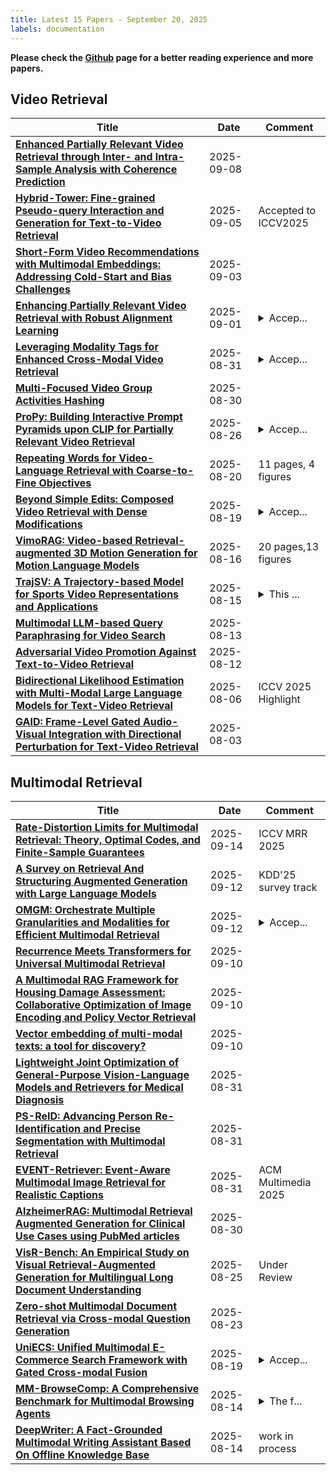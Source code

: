 ```yaml
---
title: Latest 15 Papers - September 20, 2025
labels: documentation
---
```

**Please check the [Github](https://github.com/PapowFish/DailyArXiv) page for a better reading experience and more papers.**

## Video Retrieval
| **Title** | **Date** | **Comment** |
| --- | --- | --- |
| **[Enhanced Partially Relevant Video Retrieval through Inter- and Intra-Sample Analysis with Coherence Prediction](http://arxiv.org/abs/2504.19637v2)** | 2025-09-08 |  |
| **[Hybrid-Tower: Fine-grained Pseudo-query Interaction and Generation for Text-to-Video Retrieval](http://arxiv.org/abs/2509.04773v1)** | 2025-09-05 | Accepted to ICCV2025 |
| **[Short-Form Video Recommendations with Multimodal Embeddings: Addressing Cold-Start and Bias Challenges](http://arxiv.org/abs/2507.19346v2)** | 2025-09-03 |  |
| **[Enhancing Partially Relevant Video Retrieval with Robust Alignment Learning](http://arxiv.org/abs/2509.01383v1)** | 2025-09-01 | <details><summary>Accep...</summary><p>Accepted at EMNLP 2025</p></details> |
| **[Leveraging Modality Tags for Enhanced Cross-Modal Video Retrieval](http://arxiv.org/abs/2504.01591v3)** | 2025-08-31 | <details><summary>Accep...</summary><p>Accepted at BMVC 2025</p></details> |
| **[Multi-Focused Video Group Activities Hashing](http://arxiv.org/abs/2509.00490v1)** | 2025-08-30 |  |
| **[ProPy: Building Interactive Prompt Pyramids upon CLIP for Partially Relevant Video Retrieval](http://arxiv.org/abs/2508.19024v1)** | 2025-08-26 | <details><summary>Accep...</summary><p>Accepted by EMNLP 2025 Findings</p></details> |
| **[Repeating Words for Video-Language Retrieval with Coarse-to-Fine Objectives](http://arxiv.org/abs/2508.14812v1)** | 2025-08-20 | 11 pages, 4 figures |
| **[Beyond Simple Edits: Composed Video Retrieval with Dense Modifications](http://arxiv.org/abs/2508.14039v1)** | 2025-08-19 | <details><summary>Accep...</summary><p>Accepted to ICCV-2025</p></details> |
| **[VimoRAG: Video-based Retrieval-augmented 3D Motion Generation for Motion Language Models](http://arxiv.org/abs/2508.12081v1)** | 2025-08-16 | 20 pages,13 figures |
| **[TrajSV: A Trajectory-based Model for Sports Video Representations and Applications](http://arxiv.org/abs/2508.11569v1)** | 2025-08-15 | <details><summary>This ...</summary><p>This paper has been accepted by TCSVT</p></details> |
| **[Multimodal LLM-based Query Paraphrasing for Video Search](http://arxiv.org/abs/2407.12341v2)** | 2025-08-13 |  |
| **[Adversarial Video Promotion Against Text-to-Video Retrieval](http://arxiv.org/abs/2508.06964v2)** | 2025-08-12 |  |
| **[Bidirectional Likelihood Estimation with Multi-Modal Large Language Models for Text-Video Retrieval](http://arxiv.org/abs/2507.23284v2)** | 2025-08-06 | ICCV 2025 Highlight |
| **[GAID: Frame-Level Gated Audio-Visual Integration with Directional Perturbation for Text-Video Retrieval](http://arxiv.org/abs/2508.01711v1)** | 2025-08-03 |  |

## Multimodal Retrieval
| **Title** | **Date** | **Comment** |
| --- | --- | --- |
| **[Rate-Distortion Limits for Multimodal Retrieval: Theory, Optimal Codes, and Finite-Sample Guarantees](http://arxiv.org/abs/2509.11054v1)** | 2025-09-14 | ICCV MRR 2025 |
| **[A Survey on Retrieval And Structuring Augmented Generation with Large Language Models](http://arxiv.org/abs/2509.10697v1)** | 2025-09-12 | KDD'25 survey track |
| **[OMGM: Orchestrate Multiple Granularities and Modalities for Efficient Multimodal Retrieval](http://arxiv.org/abs/2505.07879v3)** | 2025-09-12 | <details><summary>Accep...</summary><p>Accepted to ACL 2025 Main Conference</p></details> |
| **[Recurrence Meets Transformers for Universal Multimodal Retrieval](http://arxiv.org/abs/2509.08897v1)** | 2025-09-10 |  |
| **[A Multimodal RAG Framework for Housing Damage Assessment: Collaborative Optimization of Image Encoding and Policy Vector Retrieval](http://arxiv.org/abs/2509.09721v1)** | 2025-09-10 |  |
| **[Vector embedding of multi-modal texts: a tool for discovery?](http://arxiv.org/abs/2509.08216v1)** | 2025-09-10 |  |
| **[Lightweight Joint Optimization of General-Purpose Vision-Language Models and Retrievers for Medical Diagnosis](http://arxiv.org/abs/2508.17394v2)** | 2025-08-31 |  |
| **[PS-ReID: Advancing Person Re-Identification and Precise Segmentation with Multimodal Retrieval](http://arxiv.org/abs/2503.21595v2)** | 2025-08-31 |  |
| **[EVENT-Retriever: Event-Aware Multimodal Image Retrieval for Realistic Captions](http://arxiv.org/abs/2509.00751v1)** | 2025-08-31 | ACM Multimedia 2025 |
| **[AlzheimerRAG: Multimodal Retrieval Augmented Generation for Clinical Use Cases using PubMed articles](http://arxiv.org/abs/2412.16701v3)** | 2025-08-30 |  |
| **[VisR-Bench: An Empirical Study on Visual Retrieval-Augmented Generation for Multilingual Long Document Understanding](http://arxiv.org/abs/2508.07493v2)** | 2025-08-25 | Under Review |
| **[Zero-shot Multimodal Document Retrieval via Cross-modal Question Generation](http://arxiv.org/abs/2508.17079v1)** | 2025-08-23 |  |
| **[UniECS: Unified Multimodal E-Commerce Search Framework with Gated Cross-modal Fusion](http://arxiv.org/abs/2508.13843v1)** | 2025-08-19 | <details><summary>Accep...</summary><p>Accepted at CIKM2025 as a long paper</p></details> |
| **[MM-BrowseComp: A Comprehensive Benchmark for Multimodal Browsing Agents](http://arxiv.org/abs/2508.13186v1)** | 2025-08-14 | <details><summary>The f...</summary><p>The first two authors contribute equally, 26 pages, repo at https://github.com/MMBrowseComp/MM-BrowseComp</p></details> |
| **[DeepWriter: A Fact-Grounded Multimodal Writing Assistant Based On Offline Knowledge Base](http://arxiv.org/abs/2507.14189v2)** | 2025-08-14 | work in process |


